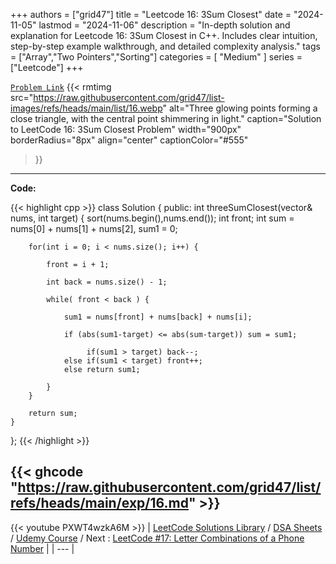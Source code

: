 
+++
authors = ["grid47"]
title = "Leetcode 16: 3Sum Closest"
date = "2024-11-05"
lastmod = "2024-11-06"
description = "In-depth solution and explanation for Leetcode 16: 3Sum Closest in C++. Includes clear intuition, step-by-step example walkthrough, and detailed complexity analysis."
tags = ["Array","Two Pointers","Sorting"]
categories = [
    "Medium"
]
series = ["Leetcode"]
+++



[`Problem Link`](https://leetcode.com/problems/3sum-closest/description/)
{{< rmtimg 
    src="https://raw.githubusercontent.com/grid47/list-images/refs/heads/main/list/16.webp" 
    alt="Three glowing points forming a close triangle, with the central point shimmering in light."
    caption="Solution to LeetCode 16: 3Sum Closest Problem"
    width="900px"
    borderRadius="8px"
    align="center" 
    captionColor="#555"
>}}
---
**Code:**

{{< highlight cpp >}}
class Solution {
public:
    int threeSumClosest(vector<int>& nums, int target) {
        sort(nums.begin(),nums.end());
        int front;
        int sum = nums[0] + nums[1] + nums[2], sum1 = 0;

        for(int i = 0; i < nums.size(); i++) {

            front = i + 1;

            int back = nums.size() - 1;

            while( front < back ) {

                sum1 = nums[front] + nums[back] + nums[i];

                if (abs(sum1-target) <= abs(sum-target)) sum = sum1;

                     if(sum1 > target) back--;
                else if(sum1 < target) front++;
                else return sum1;

            }
        }

        return sum;
    }
};
{{< /highlight >}}

{{< ghcode "https://raw.githubusercontent.com/grid47/list/refs/heads/main/exp/16.md" >}}
---
{{< youtube PXWT4wzkA6M >}}
| [LeetCode Solutions Library](https://grid47.xyz/leetcode/) / [DSA Sheets](https://grid47.xyz/sheets/) / [Udemy Course](https://grid47.xyz/courses/) / Next : [LeetCode #17: Letter Combinations of a Phone Number](https://grid47.xyz/posts/leetcode-17-letter-combinations-of-a-phone-number-solution/) |
| --- |
